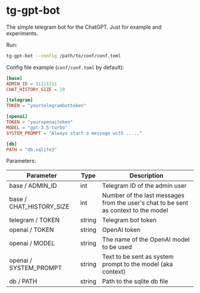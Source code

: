 # tg-gpt-bot

The simple telegram bot for the ChatGPT. Just for example and experiments.

Run:

```bash
tg-gpt-bot --config /path/to/conf/conf.toml
```


Config file example (`conf/conf.toml` by default): 
```toml
[base]
ADMIN_ID = 11111111
CHAT_HISTORY_SIZE = 10

[telegram]
TOKEN = "yourtelegrambottoken"

[openai]
TOKEN = "youropenaitoken"
MODEL = "gpt-3.5-turbo"
SYSTEM_PROMPT = "Always start a message with ....."

[db]
PATH = "db.sqlite3"

```

Parameters:

| Parameter                       | Type   | Description                             |
| -                               | -      | -                                       |
| base / ADMIN_ID             | int    | Telegram ID of the admin user |
| base / CHAT_HISTORY_SIZE        | int    | Number of the last messages from the user's chat to be sent as context to the model | 
| telegram / TOKEN            | string | Telegram bot token |
| openai / TOKEN                  | string | OpenAI token |
| openai / MODEL                  | string | The name of the OpenAI model to be used |
| openai / SYSTEM_PROMPT          | string | Text to be sent as system prompt to the model (aka context) |
| db / PATH          | string | Path to the sqlite db file |
